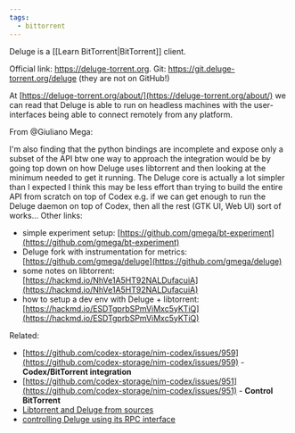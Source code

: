 ```yaml
---
tags:
  - bittorrent
---
```

Deluge is a [[Learn BitTorrent|BitTorrent]] client.

Official link: https://deluge-torrent.org.
Git: https://git.deluge-torrent.org/deluge (they are not on GitHub!)

At [https://deluge-torrent.org/about/](https://deluge-torrent.org/about/) we can read that Deluge is able to run on headless machines with the user-interfaces being able to connect remotely from any platform.

From @Giuliano Mega:

I'm also finding that the python bindings are incomplete and expose only a subset of the API btw one way to approach the integration would be by going top down on how Deluge uses libtorrent and then looking at the minimum needed to get it running. The Deluge core is actually a lot simpler than I expected I think this may be less effort than trying to build the entire API from scratch on top of Codex e.g. if we can get enough to run the Deluge daemon on top of Codex, then all the rest (GTK UI, Web UI) sort of works… Other links:

- simple experiment setup: [https://github.com/gmega/bt-experiment](https://github.com/gmega/bt-experiment)
- Deluge fork with instrumentation for metrics: [https://github.com/gmega/deluge](https://github.com/gmega/deluge)
- some notes on libtorrent: [https://hackmd.io/NhVe1A5HT92NALDufacuiA](https://hackmd.io/NhVe1A5HT92NALDufacuiA)
- how to setup a dev env with Deluge + libtorrent: [https://hackmd.io/ESDTgprbSPmViMxc5yKTiQ](https://hackmd.io/ESDTgprbSPmViMxc5yKTiQ)

Related:

- [https://github.com/codex-storage/nim-codex/issues/959](https://github.com/codex-storage/nim-codex/issues/959) - **Codex/BitTorrent integration**
- [https://github.com/codex-storage/nim-codex/issues/951](https://github.com/codex-storage/nim-codex/issues/951) - **Control BitTorrent**
- [Libtorrent and Deluge from sources](https://hackmd.io/ESDTgprbSPmViMxc5yKTiQ)
- [controlling Deluge using its RPC interface](https://github.com/gmega/bt-experiment/blob/c6af36b349f0211df69781233d387de229d68f62/experiment.py#L91)